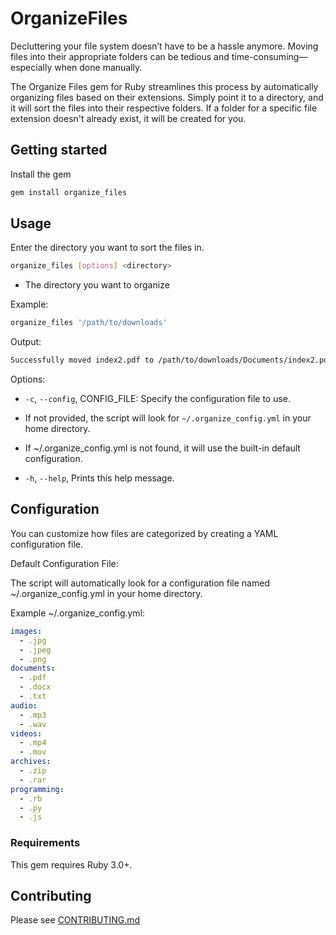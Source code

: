 # OrganizeFiles

Decluttering your file system doesn’t have to be a hassle anymore. Moving files into their appropriate folders can be tedious and time-consuming—especially when done manually.

The Organize Files gem for Ruby streamlines this process by automatically organizing files based on their extensions. Simply point it to a directory, and it will sort the files into their respective folders. If a folder for a specific file extension doesn't already exist, it will be created for you.

## Getting started

Install the gem
```bash
gem install organize_files
```

## Usage

Enter the directory you want to sort the files in.

```bash
organize_files [options] <directory>
```
- <directory> The directory you want to organize

Example:
```bash
organize_files '/path/to/downloads'
```

Output:
```bash
Successfully moved index2.pdf to /path/to/downloads/Documents/index2.pdf
```

Options:
- `-c`, `--config`, CONFIG_FILE: Specify the configuration file to use.

- If not provided, the script will look for `~/.organize_config.yml` in your home directory.
- If ~/.organize_config.yml is not found, it will use the built-in default configuration.
- `-h`, `--help`, Prints this help message.


## Configuration
You can customize how files are categorized by creating a YAML configuration file.

Default Configuration File:

The script will automatically look for a configuration file named ~/.organize_config.yml in your home directory.

Example ~/.organize_config.yml:

```YAML
images:
  - .jpg
  - .jpeg
  - .png
documents:
  - .pdf
  - .docx
  - .txt
audio:
  - .mp3
  - .wav
videos:
  - .mp4
  - .mov
archives:
  - .zip
  - .rar
programming:
  - .rb
  - .py
  - .js
```

### Requirements

This gem requires Ruby 3.0+.

## Contributing
Please see [CONTRIBUTING.md](CONTRIBUTING.md)

